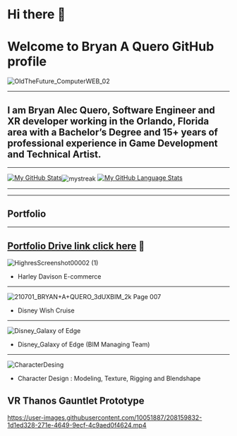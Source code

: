 # Hi there 👋
# Welcome to Bryan A Quero GitHub profile
![OldTheFuture_ComputerWEB_02](https://user-images.githubusercontent.com/10051887/206914672-eac089b9-6d47-47c5-b4e0-b4d33efd3a65.png)

---
## I am Bryan Alec Quero, Software Engineer and XR developer working in the Orlando, Florida area with a Bachelor’s Degree and 15+ years of professional experience in Game Development and Technical Artist.

---
[![My GitHub Stats](https://github-readme-stats.vercel.app/api/?username=Bryan3D&count_private=true&theme=gotham&showicons=true)]()<img align="center" src="https://github-readme-streak-stats.herokuapp.com/?user=Bryan3D&theme=gotham" alt="mystreak"/>
[![My GitHub Language Stats](https://github-readme-stats.vercel.app/api/top-langs/?username=bryan3D&langs_count=5&theme=gotham)]()

---

---

## Portfolio
--- 
[Portfolio Drive link click here](https://drive.google.com/drive/folders/1mtm5-vfWdFmaiwW9CcgxBBa2Oas8uvLe?usp=share_link) 🔗
---

![HighresScreenshot00002 (1)](https://user-images.githubusercontent.com/10051887/206915588-cfe30fd9-fe51-419e-82f0-1743d1d4e4cb.png)
- Harley Davison E-commerce
--- 
![210701_BRYAN+A+QUERO_3dUXBIM_2k Page 007](https://user-images.githubusercontent.com/10051887/206915666-829874e6-d1a0-41bb-85f0-856387128436.jpg)

- Disney Wish Cruise

--- 

![Disney_Galaxy of Edge](https://user-images.githubusercontent.com/10051887/208160247-1f42ddc7-caa3-4439-b9f4-26fd2e2b69d0.jpg)
 - Disney_Galaxy of Edge (BIM Managing Team)
--- 

![CharacterDesing](https://user-images.githubusercontent.com/10051887/206915714-2fe1dbf4-98a5-4b41-a9cf-b03b1c4ee993.png)
- Character Design : Modeling, Texture, Rigging and Blendshape



VR Thanos Gauntlet Prototype
---

https://user-images.githubusercontent.com/10051887/208159832-1d1ed328-271e-4649-9ecf-4c9aed0f4624.mp4









<!--
**Bryan3D/Bryan3D** is a ✨ _special_ ✨ repository because its `README.md` (this file) appears on your GitHub profile.

Here are some ideas to get you started:

- 🔭 I’m currently working on ...
- 🌱 I’m currently learning ...
- 👯 I’m looking to collaborate on ...
- 🤔 I’m looking for help with ...
- 💬 Ask me about ...
- 📫 How to reach me: ...
- 😄 Pronouns: ...
- ⚡ Fun fact: ...
-->
